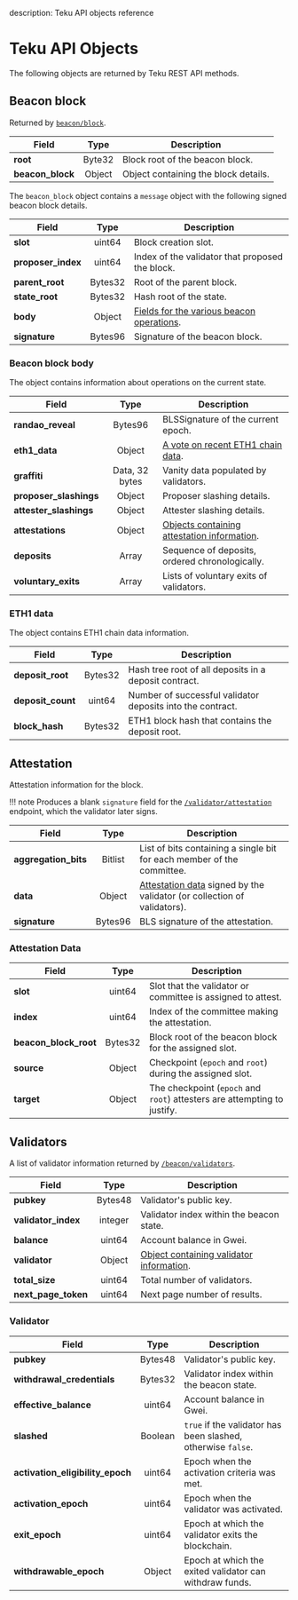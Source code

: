 description: Teku API objects reference
<!--- END of page meta data -->

# Teku API Objects

The following objects are returned by Teku REST API methods.

## Beacon block

Returned by [`beacon/block`](https://pegasyseng.github.io/teku/#operation/getBeaconBlock).

| Field                | Type                | Description                                         |
|----------------------|:-------------------:|-----------------------------------------------------|
| **root**             | Byte32              | Block root of the beacon block.                     |
| **beacon_block**     | Object              | Object containing the block details.                |

The `beacon_block` object contains a `message` object with the following signed beacon block
details.

| Field                | Type                | Description                                         |
|----------------------|:-------------------:|-----------------------------------------------------|
| **slot**             | uint64              | Block creation slot.                                |
| **proposer_index**   | uint64              | Index of the validator that proposed the block.     |
| **parent_root**      | Bytes32             | Root of the parent block.                           |
| **state_root**       | Bytes32             | Hash root of the state.                            |
| **body**             | Object              | [Fields for the various beacon operations](#beacon-block-body). |
| **signature**        | Bytes96             | Signature of the beacon block.                      |

### Beacon block body

The object contains information about operations on the current state.

| Field                  | Type                | Description                                         |
|------------------------|:-------------------:|-----------------------------------------------------|
| **randao_reveal**      | Bytes96             | BLSSignature of the current epoch.                  |
| **eth1_data**          | Object              | [A vote on recent ETH1 chain data](#eth1-data).    |
| **graffiti**           | Data, 32 bytes      | Vanity data populated by validators.                |
| **proposer_slashings** | Object              | Proposer slashing details.                         |
| **attester_slashings** | Object              | Attester slashing details.                         |
| **attestations**       | Object              | [Objects containing attestation information](#attestation). |
| **deposits**           | Array               | Sequence of deposits, ordered chronologically.      |
| **voluntary_exits**    | Array               | Lists of voluntary exits of validators.             |

### ETH1 data

The object contains ETH1 chain data information.

| Field                | Type                | Description                                         |
|----------------------|:-------------------:|-----------------------------------------------------|
| **deposit_root**     | Bytes32             | Hash tree root of all deposits in a deposit contract. |
| **deposit_count**    | uint64              | Number of successful validator deposits into the contract.|
| **block_hash**       | Bytes32             | ETH1 block hash that contains the deposit root. |

## Attestation

Attestation information for the block.

!!! note
    Produces a blank `signature` field for the
    [`/validator/attestation`](https://pegasyseng.github.io/teku/#operation/getValidatorAttestation)
    endpoint, which the validator later signs.

| Field                | Type                | Description                                         |
|----------------------|:-------------------:|-----------------------------------------------------|
| **aggregation_bits** | Bitlist             | List of bits containing a single bit for each member of the committee. |
| **data**             | Object              | [Attestation data](#attestation-data) signed by the validator (or collection of validators). |
| **signature**        | Bytes96             | BLS signature of the attestation.                   |

### Attestation Data

| Field                | Type                | Description                                         |
|----------------------|:-------------------:|-----------------------------------------------------|
| **slot**             | uint64              | Slot that the validator or committee is assigned to attest. |
| **index**            | uint64              | Index of the committee making  the attestation.     |
| **beacon_block_root** | Bytes32            | Block root of the beacon block for the assigned slot. |
| **source**           | Object              | Checkpoint (`epoch` and `root`) during the assigned slot. |
| **target**           | Object              | The checkpoint (`epoch` and `root`) attesters are attempting to justify. |

## Validators

A list of validator information returned by
[`/beacon/validators`](https://pegasyseng.github.io/teku/#operation/getBeaconValidators).

| Field                | Type                | Description                                         |
|----------------------|:-------------------:|-----------------------------------------------------|
| **pubkey**           | Bytes48             | Validator's public key.                             |
| **validator_index**  | integer             | Validator index within the beacon state.            |
| **balance**          | uint64              | Account balance in Gwei.                            |
| **validator**        | Object              | [Object containing validator information](#validator). |
| **total_size**       | uint64              | Total number of validators.                         |
| **next_page_token**  | uint64              | Next page number of results.                        |

### Validator

| Field                      | Type                | Description                                         |
|----------------------------|:-------------------:|-----------------------------------------------------|
| **pubkey**                 | Bytes48             | Validator's public key.                             |
| **withdrawal_credentials** | Bytes32             | Validator index within the beacon state.            |
| **effective_balance**      | uint64              | Account balance in Gwei.                            |
| **slashed**                | Boolean             | `true` if the validator has been slashed, otherwise `false`.|
| **activation_eligibility_epoch** | uint64        | Epoch when the activation criteria was met.         |
| **activation_epoch**       | uint64              | Epoch when the validator was activated.             |
| **exit_epoch**             | uint64              | Epoch at which the validator exits the blockchain. |
| **withdrawable_epoch**     | Object              | Epoch at which the exited validator can withdraw funds. |